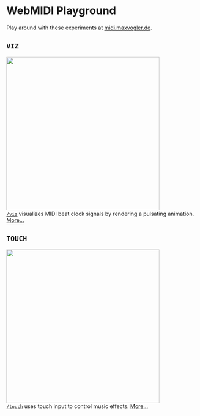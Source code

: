 # WebMIDI Playground
Play around with these experiments at [midi.maxvogler.de](http://midi.maxvogler.de).

## `VIZ`
<a href="./viz"><img src="https://media.giphy.com/media/lpnF7zdRCMiAZNsaol/giphy.gif" width="400"></a><br>
[`/viz`](./viz) visualizes MIDI beat clock signals by rendering a pulsating animation. [More…](./viz)

## `TOUCH`
<a href="./viz"><img src="https://media.giphy.com/media/W6chsX8Tx90lN5Vb6D/giphy.gif" width="400"></a><br>
[`/touch`](./touch) uses touch input to control music effects. [More…](./touch)
